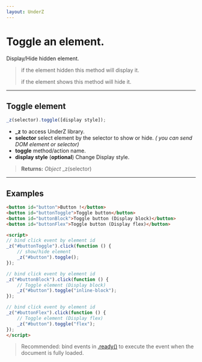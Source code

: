 ```yaml
---
layout: UnderZ
---
```

# Toggle an element.
Display/Hide hidden element. 

> if the element hidden this method will display it.
> 
> if the element shows this method will hide it.


***


## Toggle element
```js
_z(selector).toggle([display style]);
```

* **_z** to access UnderZ library.
* **selector** select element by the selector to show or hide. _( you can send DOM element or selector)_
* **toggle** method/action name.
* **display style** (**optional**) Change Display style.

> **Returns:** _Object_ \_z(selector)


***


## Examples

```html
<button id="button">Button !</button>
<button id="buttonToggle">Toggle button</button>
<button id="buttonBlock">Toggle button (Display block)</button>
<button id="buttonFlex">Toggle button (Display flex)</button>

<script>
// bind click event by element id
_z("#buttonToggle").click(function () { 
	// show/hide element
	_z("#button").toggle();
});

// bind click event by element id
_z("#buttonBlock").click(function () { 
	// Toggle element (Display block)
	_z("#button").toggle("inline-block");
});

// bind click event by element id
_z("#buttonFlex").click(function () { 
	// Toggle element (Display flex)
	_z("#button").toggle("flex");
});
</script>
```


> Recommended: bind events in [.ready()](https://hlack.github.io/UnderZ/-ready()) to execute the event when the document is fully loaded.
